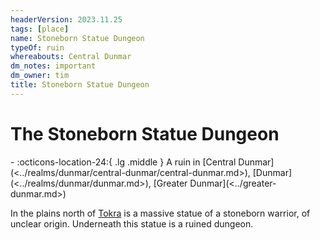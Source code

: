 ```yaml
---
headerVersion: 2023.11.25
tags: [place]
name: Stoneborn Statue Dungeon
typeOf: ruin
whereabouts: Central Dunmar
dm_notes: important
dm_owner: tim
title: Stoneborn Statue Dungeon
---
```

# The Stoneborn Statue Dungeon
<div class="grid cards ext-narrow-margin ext-one-column" markdown>
-    :octicons-location-24:{ .lg .middle } A ruin in [Central Dunmar](<../realms/dunmar/central-dunmar/central-dunmar.md>), [Dunmar](<../realms/dunmar/dunmar.md>), [Greater Dunmar](<../greater-dunmar.md>)  
</div>




In the plains north of [Tokra](<../realms/dunmar/central-dunmar/tokra/tokra.md>) is a massive statue of a stoneborn warrior, of unclear origin. Underneath this statue is a ruined dungeon. 



